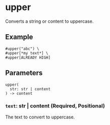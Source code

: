 # upper

Converts a string or content to uppercase.

## Example

```typst
#upper("abc") \
#upper[*my text*] \
#upper[ALREADY HIGH]
```

## Parameters

```
upper(
  str: str | content
) -> content
```

### `text`: str | content (Required, Positional)

The text to convert to uppercase.

